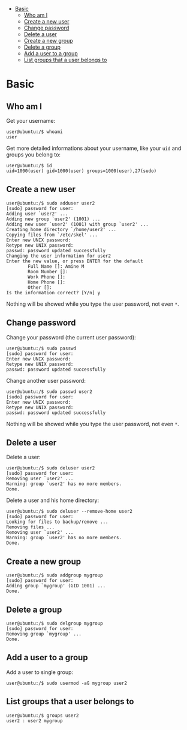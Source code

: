 - [Basic](#basic)
  - [Who am I](#who-am-i)
  - [Create a new user](#create-a-new-user)
  - [Change password](#change-password)
  - [Delete a user](#delete-a-user)
  - [Create a new group](#create-a-new-group)
  - [Delete a group](#delete-a-group)
  - [Add a user to a group](#add-a-user-to-a-group)
  - [List groups that a user belongs to](#list-groups-that-a-user-belongs-to)


# Basic

## Who am I
Get your username:
```console
user@ubuntu:/$ whoami
user
```

Get more detailed informations about your username, like your `uid` and groups you belong to: 
```console
user@ubuntu:/$ id
uid=1000(user) gid=1000(user) groups=1000(user),27(sudo)
```

## Create a new user
```console
user@ubuntu:/$ sudo adduser user2
[sudo] password for user:
Adding user `user2' ...
Adding new group `user2' (1001) ...
Adding new user `user2' (1001) with group `user2' ...
Creating home directory `/home/user2' ...
Copying files from `/etc/skel' ...
Enter new UNIX password:
Retype new UNIX password:
passwd: password updated successfully
Changing the user information for user2
Enter the new value, or press ENTER for the default
        Full Name []: Amine M
        Room Number []:
        Work Phone []:
        Home Phone []:
        Other []:
Is the information correct? [Y/n] y
```

Nothing will be showed while you type the user password, not even `*`.

## Change password
Change your password (the current user password):
```console
user@ubuntu:/$ sudo passwd
[sudo] password for user: 
Enter new UNIX password: 
Retype new UNIX password: 
passwd: password updated successfully
```

Change another user password:
```console
user@ubuntu:/$ sudo passwd user2
[sudo] password for user: 
Enter new UNIX password: 
Retype new UNIX password: 
passwd: password updated successfully
```

Nothing will be showed while you type the user password, not even `*`.


## Delete a user
Delete a user:
```console
user@ubuntu:/$ sudo deluser user2
[sudo] password for user:
Removing user `user2' ...
Warning: group `user2' has no more members.
Done.
```

Delete a user and his home directory:
```console
user@ubuntu:/$ sudo deluser --remove-home user2
[sudo] password for user:
Looking for files to backup/remove ...
Removing files ...
Removing user `user2' ...
Warning: group `user2' has no more members.
Done.
```

## Create a new group
```console
user@ubuntu:/$ sudo addgroup mygroup
[sudo] password for user: 
Adding group `mygroup' (GID 1001) ...
Done.
```

## Delete a group
```console
user@ubuntu:/$ sudo delgroup mygroup
[sudo] password for user: 
Removing group `mygroup' ...
Done.
```


## Add a user to a group
Add a user to single group:
```console
user@ubuntu:/$ sudo usermod -aG mygroup user2
```

## List groups that a user belongs to
```console
user@ubuntu:/$ groups user2
user2 : user2 mygroup
```

<!--
Get members of a group
Change file/dir owner
Change file/dir permissions
Execute commands as superuser
Allow a user to execute commands as root
Execute command as another user
Login as another user
files /etc/passwd and /etc/group
chattr
-->